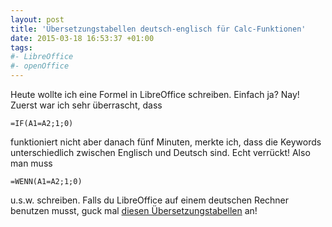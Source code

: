 ```yaml
---
layout: post
title: 'Übersetzungstabellen deutsch-englisch für Calc-Funktionen'
date: 2015-03-18 16:53:37 +01:00
tags:
#- LibreOffice
#- openOffice
---
```


Heute wollte ich eine Formel in LibreOffice schreiben. Einfach ja? Nay! Zuerst war ich sehr überrascht, dass

```
=IF(A1=A2;1;0)
```

funktioniert nicht aber danach fünf Minuten, merkte ich, dass die Keywords unterschiedlich zwischen Englisch und Deutsch sind. Echt verrückt! Also man muss

```
=WENN(A1=A2;1;0)
```

u.s.w. schreiben. Falls du LibreOffice auf einem deutschen Rechner benutzen musst, guck mal [diesen Übersetzungstabellen](http://www.ooowiki.de/DeutschEnglischCalcFunktionen.html) an!
